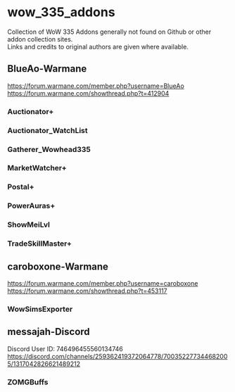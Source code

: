 # wow_335_addons

Collection of WoW 335 Addons generally not found on Github or other addon collection sites.  
Links and credits to original authors are given where available.  

## BlueAo-Warmane
https://forum.warmane.com/member.php?username=BlueAo  
https://forum.warmane.com/showthread.php?t=412904  

### Auctionator+
### Auctionator_WatchList
### Gatherer_Wowhead335
### MarketWatcher+
### Postal+
### PowerAuras+
### ShowMeiLvl
### TradeSkillMaster+

## caroboxone-Warmane  
https://forum.warmane.com/member.php?username=caroboxone  
https://forum.warmane.com/showthread.php?t=453117  

### WowSimsExporter

## messajah-Discord  
Discord User ID: 746496455560134746  
https://discord.com/channels/259362419372064778/700352277344682005/1317042826621489212  

### ZOMGBuffs  